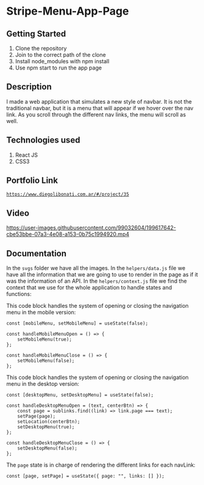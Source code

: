 # Stripe-Menu-App-Page

## Getting Started

1. Clone the repository
2. Join to the correct path of the clone
3. Install node_modules with npm install
4. Use npm start to run the app page

## Description

I made a web application that simulates a new style of navbar. It is not the traditional navbar, but it is a menu that will appear if we hover over the nav link. As you scroll through the different nav links, the menu will scroll as well.

## Technologies used

1. React JS
2. CSS3

## Portfolio Link

[`https://www.diegolibonati.com.ar/#/project/35`](https://www.diegolibonati.com.ar/#/project/35)

## Video

https://user-images.githubusercontent.com/99032604/199617642-cbe53bbe-07a3-4e08-a153-0b75c1994920.mp4

## Documentation

In the `svgs` folder we have all the images.
In the `helpers/data.js` file we have all the information that we are going to use to render in the page as if it was the information of an API.
In the `helpers/context.js` file we find the context that we use for the whole application to handle states and functions:

This code block handles the system of opening or closing the navigation menu in the mobile version:

```
const [mobileMenu, setMobileMenu] = useState(false);

const handleMobileMenuOpen = () => {
    setMobileMenu(true);
};

const handleMobileMenuClose = () => {
    setMobileMenu(false);
};
```

This code block handles the system of opening or closing the navigation menu in the desktop version:

```
const [desktopMenu, setDesktopMenu] = useState(false);

const handleDesktopMenuOpen = (text, centerBtn) => {
    const page = sublinks.find((link) => link.page === text);
    setPage(page);
    setLocation(centerBtn);
    setDesktopMenu(true);
};

const handleDesktopMenuClose = () => {
    setDesktopMenu(false);
};
```

The `page` state is in charge of rendering the different links for each navLink:

```
const [page, setPage] = useState({ page: "", links: [] });
```
